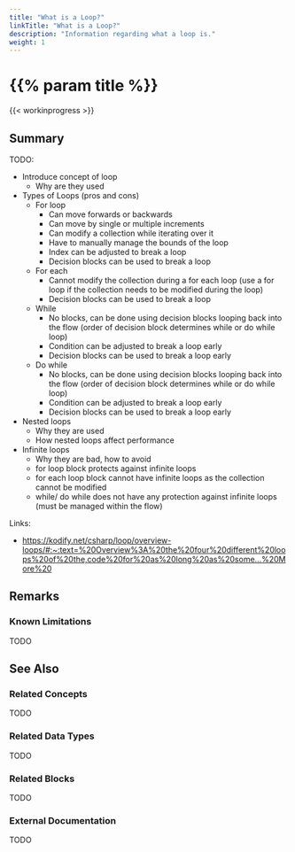 ```yaml
---
title: "What is a Loop?"
linkTitle: "What is a Loop?"
description: "Information regarding what a loop is."
weight: 1
---
```


# {{% param title %}}

{{< workinprogress >}}

## Summary

TODO:

- Introduce concept of loop
  - Why are they used
- Types of Loops (pros and cons)
  - For loop
    - Can move forwards or backwards
    - Can move by single or multiple increments
    - Can modify a collection while iterating over it
    - Have to manually manage the bounds of the loop
    - Index can be adjusted to break a loop
    - Decision blocks can be used to break a loop
  - For each
    - Cannot modify the collection during a for each loop (use a for loop if the collection needs to be modified during the loop)
    - Decision blocks can be used to break a loop
  - While
    - No blocks, can be done using decision blocks looping back into the flow (order of decision block determines while or do while loop)
    - Condition can be adjusted to break a loop early
    - Decision blocks can be used to break a loop early
  - Do while
    - No blocks, can be done using decision blocks looping back into the flow (order of decision block determines while or do while loop)
    - Condition can be adjusted to break a loop early
    - Decision blocks can be used to break a loop early
- Nested loops
  - Why they are used
  - How nested loops affect performance
- Infinite loops
  - Why they are bad, how to avoid
  - for loop block protects against infinite loops
  - for each loop block cannot have infinite loops as the collection cannot be modified
  - while/ do while does not have any protection against infinite loops (must be managed within the flow)

Links:

- https://kodify.net/csharp/loop/overview-loops/#:~:text=%20Overview%3A%20the%20four%20different%20loops%20of%20the,code%20for%20as%20long%20as%20some...%20More%20

## Remarks

### Known Limitations

TODO

## See Also

### Related Concepts

TODO

### Related Data Types

TODO

### Related Blocks

TODO

### External Documentation

TODO

